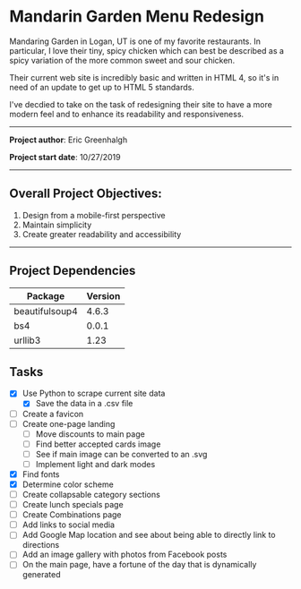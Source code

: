 # Mandarin Garden Menu Redesign

Mandaring Garden in Logan, UT is one of my favorite restaurants. In particular, I love their tiny, spicy chicken which can best be described as a spicy variation of the more common sweet and sour chicken.

Their current web site is incredibly basic and written in HTML 4, so it's in need of an update to get up to HTML 5 standards.

I've decdied to take on the task of redesigning their site to have a more modern feel and to enhance its readability and responsiveness.

---

**Project author**: Eric Greenhalgh

**Project start date**: 10/27/2019

---

## Overall Project Objectives:

1. Design from a mobile-first perspective
1. Maintain simplicity
1. Create greater readability and accessibility

---

## Project Dependencies

| Package        | Version |
| -------------- | ------- |
| beautifulsoup4 | 4.6.3   |
| bs4            | 0.0.1   |
| urllib3        | 1.23    |

## Tasks

- [x] Use Python to scrape current site data
  - [x] Save the data in a .csv file
- [ ] Create a favicon
- [ ] Create one-page landing
  - [ ] Move discounts to main page
  - [ ] Find better accepted cards image
  - [ ] See if main image can be converted to an .svg
  - [ ] Implement light and dark modes
- [x] Find fonts
- [x] Determine color scheme
- [ ] Create collapsable category sections
- [ ] Create lunch specials page
- [ ] Create Combinations page
- [ ] Add links to social media
- [ ] Add Google Map location and see about being able to directly link to directions
- [ ] Add an image gallery with photos from Facebook posts
- [ ] On the main page, have a fortune of the day that is dynamically generated
